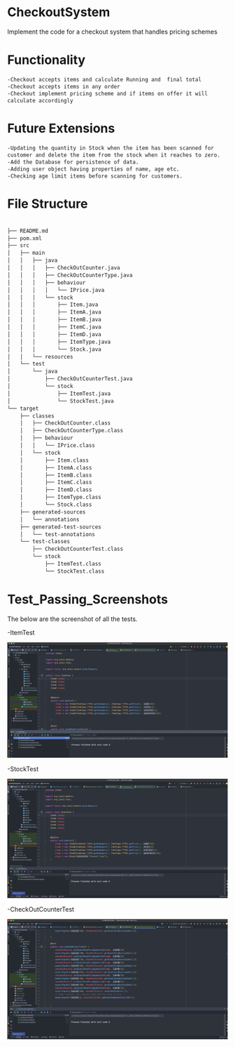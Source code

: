 # CheckoutSystem
Implement the code for a checkout system that handles pricing schemes

#  Functionality

    -Checkout accepts items and calculate Running and  final total
    -Checkout accepts items in any order
    -Checkout implement pricing scheme and if items on offer it will calculate accordingly


#  Future Extensions
    -Updating the quantity in Stock when the item has been scanned for customer and delete the item from the stock when it reaches to zero.
    -Add the Database for persistence of data.
    -Adding user object having properties of name, age etc.
    -Checking age limit items before scanning for customers.


#  File Structure

```bash

├── README.md
├── pom.xml
├── src
│   ├── main
│   │   ├── java
│   │   │   ├── CheckOutCounter.java
│   │   │   ├── CheckOutCounterType.java
│   │   │   ├── behaviour
│   │   │   │   └── IPrice.java
│   │   │   └── stock
│   │   │       ├── Item.java
│   │   │       ├── ItemA.java
│   │   │       ├── ItemB.java
│   │   │       ├── ItemC.java
│   │   │       ├── ItemD.java
│   │   │       ├── ItemType.java
│   │   │       └── Stock.java
│   │   └── resources
│   └── test
│       └── java
│           ├── CheckOutCounterTest.java
│           └── stock
│               ├── ItemTest.java
│               └── StockTest.java
└── target
    ├── classes
    │   ├── CheckOutCounter.class
    │   ├── CheckOutCounterType.class
    │   ├── behaviour
    │   │   └── IPrice.class
    │   └── stock
    │       ├── Item.class
    │       ├── ItemA.class
    │       ├── ItemB.class
    │       ├── ItemC.class
    │       ├── ItemD.class
    │       ├── ItemType.class
    │       └── Stock.class
    ├── generated-sources
    │   └── annotations
    ├── generated-test-sources
    │   └── test-annotations
    └── test-classes
        ├── CheckOutCounterTest.class
        └── stock
            ├── ItemTest.class
            └── StockTest.class

```

#  Test_Passing_Screenshots

The below are the screenshot of all the tests.

-ItemTest

![img.png](img.png)

-StockTest

![img_1.png](img_1.png)

-CheckOutCounterTest

![img_3.png](img_3.png)
